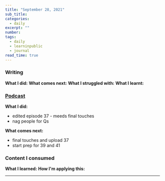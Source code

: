 ```yaml
---
title: "September 28, 2021"
sub_title: 
categories:
  - daily
excerpt: ""
number:
tags:
  - daily
  - learninpublic
  - journal
read_time: true
---
```


### Writing
**What I did:** 
**What comes next:**
**What I struggled with:**
**What I learnt:**

### [Podcast](http://frndshiptime.com)
**What I did:** 
  - edited episode 37 - meeds final touches
  - nag people for Qs

**What comes next:**
  - final touches and upload 37
  - start prep for 39 and 41

### Content I consumed
**What I learned:**
**How I'm applying this:**

---
